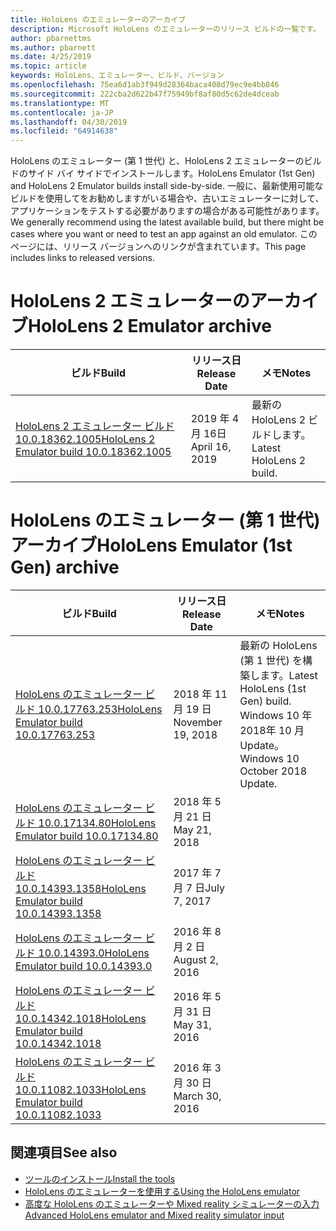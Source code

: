 ```yaml
---
title: HoloLens のエミュレーターのアーカイブ
description: Microsoft HoloLens のエミュレーターのリリース ビルドの一覧です。
author: pbarnettms
ms.author: pbarnett
ms.date: 4/25/2019
ms.topic: article
keywords: HoloLens、エミュレーター、ビルド、バージョン
ms.openlocfilehash: 75ea6d1ab3f949d28364baca408d79ec9e4bb846
ms.sourcegitcommit: 222cba2d622b47f75949bf8af80d5c62de4dceab
ms.translationtype: MT
ms.contentlocale: ja-JP
ms.lasthandoff: 04/30/2019
ms.locfileid: "64914638"
---
```

<span data-ttu-id="83973-104">HoloLens のエミュレーター (第 1 世代) と、HoloLens 2 エミュレーターのビルドのサイド バイ サイドでインストールします。</span><span class="sxs-lookup"><span data-stu-id="83973-104">HoloLens Emulator (1st Gen) and HoloLens 2 Emulator builds install side-by-side.</span></span> <span data-ttu-id="83973-105">一般に、最新使用可能なビルドを使用してをお勧めしますがいる場合や、古いエミュレーターに対して、アプリケーションをテストする必要がありますの場合がある可能性があります。</span><span class="sxs-lookup"><span data-stu-id="83973-105">We generally recommend using the latest available build, but there might be cases where you want or need to test an app against an old emulator.</span></span> <span data-ttu-id="83973-106">このページには、リリース バージョンへのリンクが含まれています。</span><span class="sxs-lookup"><span data-stu-id="83973-106">This page includes links to released versions.</span></span>


# <a name="hololens-2-emulator-archive"></a><span data-ttu-id="83973-107">HoloLens 2 エミュレーターのアーカイブ</span><span class="sxs-lookup"><span data-stu-id="83973-107">HoloLens 2 Emulator archive</span></span>


|  <span data-ttu-id="83973-108">ビルド</span><span class="sxs-lookup"><span data-stu-id="83973-108">Build</span></span> |  <span data-ttu-id="83973-109">リリース日</span><span class="sxs-lookup"><span data-stu-id="83973-109">Release Date</span></span> |  <span data-ttu-id="83973-110">メモ</span><span class="sxs-lookup"><span data-stu-id="83973-110">Notes</span></span> | 
|----------|----------|----------|
|  [<span data-ttu-id="83973-111">HoloLens 2 エミュレーター ビルド 10.0.18362.1005</span><span class="sxs-lookup"><span data-stu-id="83973-111">HoloLens 2 Emulator build 10.0.18362.1005</span></span>](https://go.microsoft.com/fwlink/?linkid=2087187) | <span data-ttu-id="83973-112">2019 年 4 月 16日</span><span class="sxs-lookup"><span data-stu-id="83973-112">April 16, 2019</span></span> | <span data-ttu-id="83973-113">最新の HoloLens 2 ビルドします。</span><span class="sxs-lookup"><span data-stu-id="83973-113">Latest HoloLens 2 build.</span></span> |


# <a name="hololens-emulator-1st-gen-archive"></a><span data-ttu-id="83973-114">HoloLens のエミュレーター (第 1 世代) アーカイブ</span><span class="sxs-lookup"><span data-stu-id="83973-114">HoloLens Emulator (1st Gen) archive</span></span>


|  <span data-ttu-id="83973-115">ビルド</span><span class="sxs-lookup"><span data-stu-id="83973-115">Build</span></span> |  <span data-ttu-id="83973-116">リリース日</span><span class="sxs-lookup"><span data-stu-id="83973-116">Release Date</span></span> |  <span data-ttu-id="83973-117">メモ</span><span class="sxs-lookup"><span data-stu-id="83973-117">Notes</span></span> | 
|----------|----------|----------|
|  [<span data-ttu-id="83973-118">HoloLens のエミュレーター ビルド 10.0.17763.253</span><span class="sxs-lookup"><span data-stu-id="83973-118">HoloLens Emulator build 10.0.17763.253</span></span>](https://go.microsoft.com/fwlink/?linkid=2065980) | <span data-ttu-id="83973-119">2018 年 11 月 19 日</span><span class="sxs-lookup"><span data-stu-id="83973-119">November 19, 2018</span></span> | <span data-ttu-id="83973-120">最新の HoloLens (第 1 世代) を構築します。</span><span class="sxs-lookup"><span data-stu-id="83973-120">Latest HoloLens (1st Gen) build.</span></span> <span data-ttu-id="83973-121">Windows 10 年 2018年 10 月 Update。</span><span class="sxs-lookup"><span data-stu-id="83973-121">Windows 10 October 2018 Update.</span></span> |
|  [<span data-ttu-id="83973-122">HoloLens のエミュレーター ビルド 10.0.17134.80</span><span class="sxs-lookup"><span data-stu-id="83973-122">HoloLens Emulator build 10.0.17134.80</span></span>](https://go.microsoft.com/fwlink/?linkid=874531) | <span data-ttu-id="83973-123">2018 年 5 月 21 日</span><span class="sxs-lookup"><span data-stu-id="83973-123">May 21, 2018</span></span> | 
|  [<span data-ttu-id="83973-124">HoloLens のエミュレーター ビルド 10.0.14393.1358</span><span class="sxs-lookup"><span data-stu-id="83973-124">HoloLens Emulator build 10.0.14393.1358</span></span>](https://go.microsoft.com/fwlink/?linkid=852626) |  <span data-ttu-id="83973-125">2017 年 7 月 7 日</span><span class="sxs-lookup"><span data-stu-id="83973-125">July 7, 2017</span></span> |
|  [<span data-ttu-id="83973-126">HoloLens のエミュレーター ビルド 10.0.14393.0</span><span class="sxs-lookup"><span data-stu-id="83973-126">HoloLens Emulator build 10.0.14393.0</span></span>](http://go.microsoft.com/fwlink/?LinkID=823018) |  <span data-ttu-id="83973-127">2016 年 8 月 2 日</span><span class="sxs-lookup"><span data-stu-id="83973-127">August 2, 2016</span></span> |
|  [<span data-ttu-id="83973-128">HoloLens のエミュレーター ビルド 10.0.14342.1018</span><span class="sxs-lookup"><span data-stu-id="83973-128">HoloLens Emulator build 10.0.14342.1018</span></span>](http://go.microsoft.com/fwlink/?LinkID=823018) |  <span data-ttu-id="83973-129">2016 年 5 月 31 日</span><span class="sxs-lookup"><span data-stu-id="83973-129">May 31, 2016</span></span> |
|  [<span data-ttu-id="83973-130">HoloLens のエミュレーター ビルド 10.0.11082.1033</span><span class="sxs-lookup"><span data-stu-id="83973-130">HoloLens Emulator build 10.0.11082.1033</span></span>](http://go.microsoft.com/fwlink/?LinkID=724053) |  <span data-ttu-id="83973-131">2016 年 3 月 30 日</span><span class="sxs-lookup"><span data-stu-id="83973-131">March 30, 2016</span></span> |

## <a name="see-also"></a><span data-ttu-id="83973-132">関連項目</span><span class="sxs-lookup"><span data-stu-id="83973-132">See also</span></span>
* [<span data-ttu-id="83973-133">ツールのインストール</span><span class="sxs-lookup"><span data-stu-id="83973-133">Install the tools</span></span>](install-the-tools.md)
* [<span data-ttu-id="83973-134">HoloLens のエミュレーターを使用する</span><span class="sxs-lookup"><span data-stu-id="83973-134">Using the HoloLens emulator</span></span>](using-the-hololens-emulator.md)
* [<span data-ttu-id="83973-135">高度な HoloLens のエミュレーターや Mixed reality シミュレーターの入力</span><span class="sxs-lookup"><span data-stu-id="83973-135">Advanced HoloLens emulator and Mixed reality simulator input</span></span>](advanced-hololens-emulator-and-mixed-reality-simulator-input.md)

